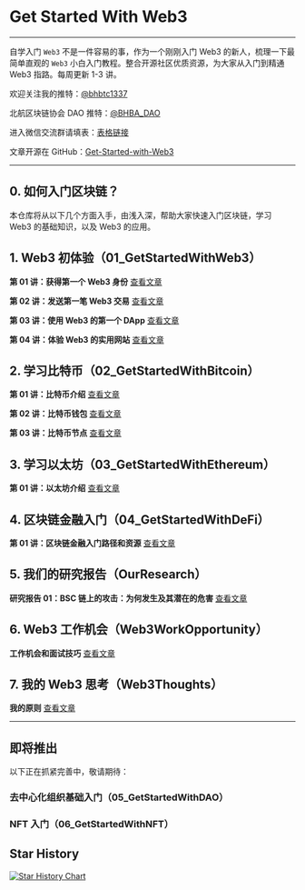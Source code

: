 # Get Started With Web3

---

自学入门 `Web3` 不是一件容易的事，作为一个刚刚入门 Web3 的新人，梳理一下最简单直观的 `Web3` 小白入门教程。整合开源社区优质资源，为大家从入门到精通 Web3 指路。每周更新 1-3 讲。

欢迎关注我的推特：[@bhbtc1337](https://twitter.com/bhbtc1337)

北航区块链协会 DAO 推特：[@BHBA_DAO](https://twitter.com/BHBA_DAO)

进入微信交流群请填表：[表格链接](https://forms.gle/QMBwL6LwZyQew1tX8)

文章开源在 GitHub：[Get-Started-with-Web3](https://github.com/beihaili/Get-Started-with-Web3)

---

## 0. 如何入门区块链？

本仓库将从以下几个方面入手，由浅入深，帮助大家快速入门区块链，学习 Web3 的基础知识，以及 Web3 的应用。

## 1. Web3 初体验（01_GetStartedWithWeb3）

**第 01 讲：获得第一个 Web3 身份** [查看文章](https://github.com/beihaili/Get-Started-with-Web3/blob/main/01_GetStartedWithWeb3/01_FirstWeb3Identity/README.MD)

**第 02 讲：发送第一笔 Web3 交易** [查看文章](https://github.com/beihaili/Get-Started-with-Web3/blob/main/01_GetStartedWithWeb3/02_FirstWeb3Transaction/README.MD)

**第 03 讲：使用 Web3 的第一个 DApp** [查看文章](https://github.com/beihaili/Get-Started-with-Web3/blob/main/01_GetStartedWithWeb3/03_FirstWeb3Dapp/README.MD)

**第 04 讲：体验 Web3 的实用网站** [查看文章](https://github.com/beihaili/Get-Started-with-Web3/blob/main/01_GetStartedWithWeb3/04_UsefulWeb3Sites/README.MD)

## 2. 学习比特币（02_GetStartedWithBitcoin）

**第 01 讲：比特币介绍** [查看文章](https://github.com/beihaili/Get-Started-with-Web3/blob/main/02_GetStartedWithBitcoin/01_Overview/README.MD)

**第 02 讲：比特币钱包** [查看文章](https://github.com/beihaili/Get-Started-with-Web3/blob/main/02_GetStartedWithBitcoin/02_BitcoinWallet/README.MD)

**第 03 讲：比特币节点** [查看文章](https://github.com/beihaili/Get-Started-with-Web3/blob/main/02_GetStartedWithBitcoin/03_BitcoinCore/README.MD)

## 3. 学习以太坊（03_GetStartedWithEthereum）

**第 01 讲：以太坊介绍** [查看文章](https://github.com/beihaili/Get-Started-with-Web3/blob/main/03_GetStartedWithEtherum/01_Overview/README.MD)

## 4. 区块链金融入门（04_GetStartedWithDeFi）

**第 01 讲：区块链金融入门路径和资源** [查看文章](https://github.com/beihaili/Get-Started-with-Web3/tree/main/04_GetStartedWithDeFi)

## 5. 我们的研究报告（OurResearch）

**研究报告 01：BSC 链上的攻击：为何发生及其潜在的危害** [查看文章](https://bhbadao.github.io/BSC-attack_cn.html)

## 6. Web3 工作机会（Web3WorkOpportunity）

**工作机会和面试技巧** [查看文章](https://github.com/beihaili/Get-Started-with-Web3/blob/main/Web3WorkOpportunities/README.md)

## 7. 我的 Web3 思考（Web3Thoughts）

**我的原则** [查看文章](https://github.com/beihaili/Get-Started-with-Web3/blob/main/Web3Thoughts/01_Principles/README.MD)

---

## 即将推出

以下正在抓紧完善中，敬请期待：

### 去中心化组织基础入门（05_GetStartedWithDAO）

### NFT 入门（06_GetStartedWithNFT）

## Star History

[![Star History Chart](https://api.star-history.com/svg?repos=beihaili/Get-Started-with-Web3&type=Date)](https://star-history.com/#beihaili/Get-Started-with-Web3&Date)